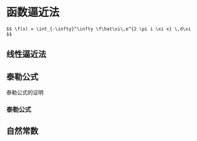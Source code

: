 # 函数逼近法

`$$
\f(x) = \int_{-\infty}^\infty
    \f\hat\xi\,e^{2 \pi i \xi x}
    \,d\xi
$$`

		
## 线性逼近法

		
## 泰勒公式

		
泰勒公式的证明

		
### 泰勒公式

		
## 自然常数


